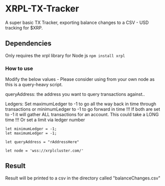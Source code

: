 # XRPL-TX-Tracker
A super basic TX Tracker, exporting balance changes to a CSV - USD tracking for $XRP.

## Dependencies
Only requires the xrpl library for Node js ```npm install xrpl```


### How to use
Modify the below values - Please consider using from your own node as this is a query-heavy script.

queryAddress: the address you want to query transactions against..

Ledgers:
Set maximumLedger to -1 to go all the way back in time through transactions
  or minimumLedger to -1 to go forward in time
!!! If both are set to -1 it will gather ALL transactions for an account. This could take a LONG time !!!
Or set a limit via ledger number

```
let minimumLedger = -1;
let maximumLedger = -1;

let queryAddress = "rAddressHere"

let node = 'wss://xrplcluster.com/'
```


## Result
Result will be printed to a csv in the directory called "balanceChanges.csv"

